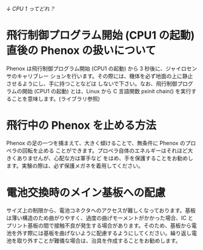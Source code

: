 ###### ↓ CPU 1 ってどれ？
# 飛行制御プログラム開始 (CPU1 の起動) 直後の Phenox の扱いについてPhenox は飛行制御プログラム開始 (CPU1 の起動) から 3 秒後に、ジャイロセンサのキャリブレー ションを行います。その際には、機体を必ず地面の上に静止させるようにし、手に持つことなどは しないで下さい。なお、飛行制御プログラムの開始 (CPU1 の起動) とは、Linux から C 言語関数 pxinit chain() を実行することを意味します。(ライブラリ参照)

# 飛行中の Phenox を止める方法Phenox の足の一つを捕まえて、大きく傾けることで、無条件に Phenox のプロペラの回転を止める ことができます。プロペラ自体のエネルギーはそれほど大きくありませんが、心配な方は軍手など をはめ、手を保護することをお勧めします。実験の際は、必ず保護メガネを着用してください。

# 電池交換時のメイン基板への配慮サイズ上の制限から、電池コネクタへのアクセスが難しくなっております。基板は薄い構造のため曲がりやすく、過度の曲げモーメントがかかった場合、IC とプリント基板の間で接触不良が発生する場合があります。そのため、基板から電池を外す際には基板を曲げないように配慮するようにしてください。繰り返し電池を取り外すことが難儀な場合は、治具を作成することをお勧めします。
